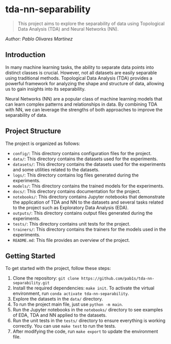 # tda-nn-separability

>This project aims to explore the separability of data using Topological Data Analysis (TDA) and Neural Networks (NN).

*Author: Pablo Olivares Martínez*

## Introduction

In many machine learning tasks, the ability to separate data points into distinct classes is crucial. However, not all datasets are easily separable using traditional methods. Topological Data Analysis (TDA) provides a powerful framework for analyzing the shape and structure of data, allowing us to gain insights into its separability.

Neural Networks (NN) are a popular class of machine learning models that can learn complex patterns and relationships in data. By combining TDA with NN, we can leverage the strengths of both approaches to improve the separability of data.

## Project Structure

The project is organized as follows:

- `config/`: This directory contains configuration files for the project.
- `data/`: This directory contains the datasets used for the experiments.
- `datasets/`: This directory contains the datasets used for the experiments and some utilities related to the datasets.
- `logs/`: This directory contains log files generated during the experiments.
- `models/`: This directory contains the trained models for the experiments.
- `docs/`: This directory contains documentation for the project.
- `notebooks/`: This directory contains Jupyter notebooks that demonstrate the application of TDA and NN to the datasets and several tasks related to the project such as Exploratory Data Analysis (EDA).
- `outputs/`: This directory contains output files generated during the experiments.
- `tests/`: This directory contains unit tests for the project.
- `trainers/`: This directory contains the trainers for the models used in the experiments.
- `README.md`: This file provides an overview of the project.

## Getting Started

To get started with the project, follow these steps:

1. Clone the repository: `git clone https://github.com/pab1s/tda-nn-separability.git`
2. Install the required dependencies: `make init`. To activate the virtual environment, run `conda activate tda-nn-separability`.
3. Explore the datasets in the `data/` directory.
4. To run the project main file, just use `python -m main`.
5. Run the Jupyter notebooks in the `notebooks/` directory to see examples of EDA, TDA and NN applied to the datasets.
6. Run the unit tests in the `tests/` directory to ensure everything is working correctly. You can use `make test` to run the tests.
7. After modifying the code, run `make export` to update the environment file.
